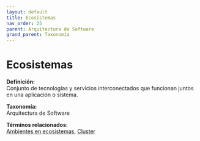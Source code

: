 ```yaml
---
layout: default
title: Ecosistemas
nav_order: 25
parent: Arquitectura de Software
grand_parent: Taxonomía
---
```


# Ecosistemas

**Definición:**  
Conjunto de tecnologías y servicios interconectados que funcionan juntos en una aplicación o sistema.

**Taxonomía:**  
Arquitectura de Software

**Términos relacionados:**  
[Ambientes en ecosistemas](https://maleniski.github.io/diccionario-angl-tec-mx/docs/taxonomia/arquitectura--de--software/ambientes-en-ecosistemas.html), [Cluster](https://maleniski.github.io/diccionario-angl-tec-mx/docs/taxonomia/arquitectura--de--software/cluster.html)
